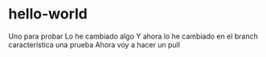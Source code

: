 # hello-world
Uno para probar
Lo he cambiado algo
Y ahora lo he cambiado en el branch característica
una prueba
Ahora voy a hacer un pull
